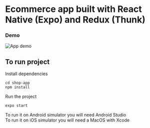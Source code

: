 # Ecommerce app built with React Native (Expo) and Redux (Thunk)

### Demo

![App demo](https://media.giphy.com/media/YNEGiKWWNkeF3gqYQy/giphy.gif)

## To run project

Install dependencies

```
cd shop-app
npm install
```

Run the project

```
expo start
```

To run it on Android simulator you will need Android Studio  
To run it on iOS simulator you will need a MacOS with Xcode
